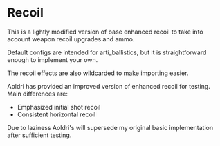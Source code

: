 # Recoil
This is a lightly modified version of base enhanced recoil to take into account weapon recoil upgrades and ammo.

Default configs are intended for arti_ballistics, but it is straightforward enough to implement your own.

The recoil effects are also wildcarded to make importing easier.

Aoldri has provided an improved version of enhanced recoil for testing. Main differences are:
- Emphasized initial shot recoil
- Consistent horizontal recoil

Due to laziness Aoldri's will supersede my original basic implementation after sufficient testing.
